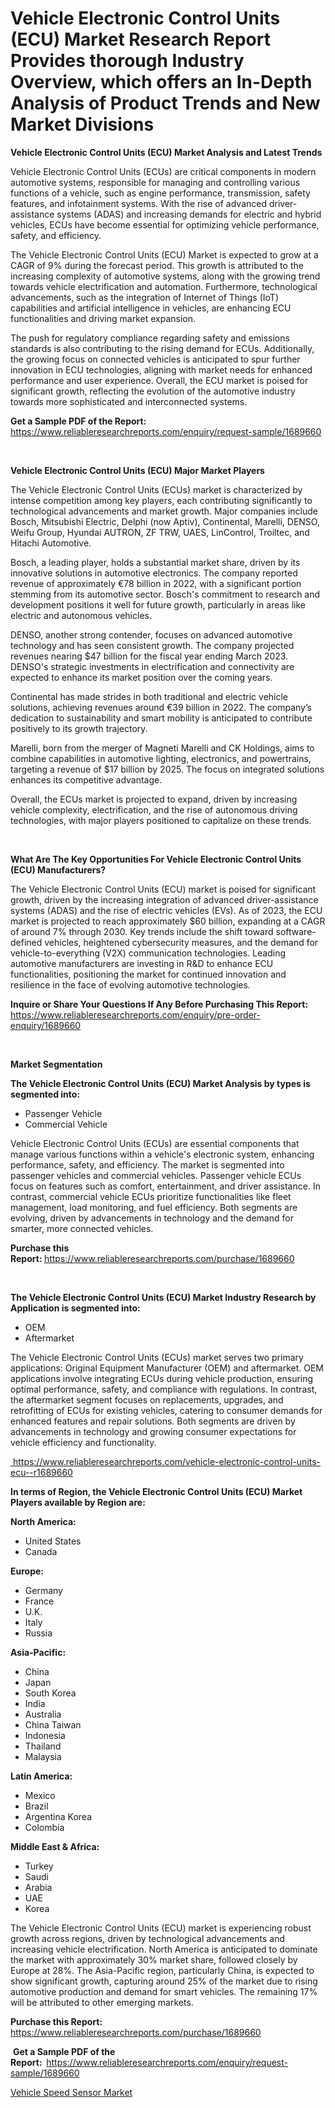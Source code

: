 <p><h1>Vehicle Electronic Control Units (ECU) Market Research Report Provides thorough Industry Overview, which offers an In-Depth Analysis of Product Trends and New Market Divisions</h1></p><p><strong>Vehicle Electronic Control Units (ECU) Market Analysis and Latest Trends</strong></p>
<p><p>Vehicle Electronic Control Units (ECUs) are critical components in modern automotive systems, responsible for managing and controlling various functions of a vehicle, such as engine performance, transmission, safety features, and infotainment systems. With the rise of advanced driver-assistance systems (ADAS) and increasing demands for electric and hybrid vehicles, ECUs have become essential for optimizing vehicle performance, safety, and efficiency.</p><p>The Vehicle Electronic Control Units (ECU) Market is expected to grow at a CAGR of 9% during the forecast period. This growth is attributed to the increasing complexity of automotive systems, along with the growing trend towards vehicle electrification and automation. Furthermore, technological advancements, such as the integration of Internet of Things (IoT) capabilities and artificial intelligence in vehicles, are enhancing ECU functionalities and driving market expansion. </p><p>The push for regulatory compliance regarding safety and emissions standards is also contributing to the rising demand for ECUs. Additionally, the growing focus on connected vehicles is anticipated to spur further innovation in ECU technologies, aligning with market needs for enhanced performance and user experience. Overall, the ECU market is poised for significant growth, reflecting the evolution of the automotive industry towards more sophisticated and interconnected systems.</p></p>
<p><strong>Get a Sample PDF of the Report:&nbsp;</strong> <a href="https://www.reliableresearchreports.com/enquiry/request-sample/1689660?utm_campaign=48&utm_medium=2&utm_source=Github&utm_content=ia&utm_term=07012025&utm_id=vehicle-electronic-control-units-ecu">https://www.reliableresearchreports.com/enquiry/request-sample/1689660</a></p>
<p>&nbsp;</p>
<p><strong>Vehicle Electronic Control Units (ECU) Major Market Players</strong></p>
<p><p>The Vehicle Electronic Control Units (ECUs) market is characterized by intense competition among key players, each contributing significantly to technological advancements and market growth. Major companies include Bosch, Mitsubishi Electric, Delphi (now Aptiv), Continental, Marelli, DENSO, Weifu Group, Hyundai AUTRON, ZF TRW, UAES, LinControl, Troiltec, and Hitachi Automotive.</p><p>Bosch, a leading player, holds a substantial market share, driven by its innovative solutions in automotive electronics. The company reported revenue of approximately €78 billion in 2022, with a significant portion stemming from its automotive sector. Bosch's commitment to research and development positions it well for future growth, particularly in areas like electric and autonomous vehicles.</p><p>DENSO, another strong contender, focuses on advanced automotive technology and has seen consistent growth. The company projected revenues nearing $47 billion for the fiscal year ending March 2023. DENSO's strategic investments in electrification and connectivity are expected to enhance its market position over the coming years.</p><p>Continental has made strides in both traditional and electric vehicle solutions, achieving revenues around €39 billion in 2022. The company’s dedication to sustainability and smart mobility is anticipated to contribute positively to its growth trajectory.</p><p>Marelli, born from the merger of Magneti Marelli and CK Holdings, aims to combine capabilities in automotive lighting, electronics, and powertrains, targeting a revenue of $17 billion by 2025. The focus on integrated solutions enhances its competitive advantage.</p><p>Overall, the ECUs market is projected to expand, driven by increasing vehicle complexity, electrification, and the rise of autonomous driving technologies, with major players positioned to capitalize on these trends.</p></p>
<p>&nbsp;</p>
<p><strong>What Are The Key Opportunities For Vehicle Electronic Control Units (ECU) Manufacturers?</strong></p>
<p><p>The Vehicle Electronic Control Units (ECU) market is poised for significant growth, driven by the increasing integration of advanced driver-assistance systems (ADAS) and the rise of electric vehicles (EVs). As of 2023, the ECU market is projected to reach approximately $60 billion, expanding at a CAGR of around 7% through 2030. Key trends include the shift toward software-defined vehicles, heightened cybersecurity measures, and the demand for vehicle-to-everything (V2X) communication technologies. Leading automotive manufacturers are investing in R&D to enhance ECU functionalities, positioning the market for continued innovation and resilience in the face of evolving automotive technologies.</p></p>
<p><strong>Inquire or Share Your Questions If Any Before Purchasing This Report:</strong> <a href="https://www.reliableresearchreports.com/enquiry/pre-order-enquiry/1689660?utm_campaign=48&utm_medium=2&utm_source=Github&utm_content=ia&utm_term=07012025&utm_id=vehicle-electronic-control-units-ecu">https://www.reliableresearchreports.com/enquiry/pre-order-enquiry/1689660</a></p>
<p>&nbsp;</p>
<p><strong>Market Segmentation</strong></p>
<p><strong>The Vehicle Electronic Control Units (ECU) Market Analysis by types is segmented into:</strong></p>
<p><ul><li>Passenger Vehicle</li><li>Commercial Vehicle</li></ul></p>
<p><p>Vehicle Electronic Control Units (ECUs) are essential components that manage various functions within a vehicle's electronic system, enhancing performance, safety, and efficiency. The market is segmented into passenger vehicles and commercial vehicles. Passenger vehicle ECUs focus on features such as comfort, entertainment, and driver assistance. In contrast, commercial vehicle ECUs prioritize functionalities like fleet management, load monitoring, and fuel efficiency. Both segments are evolving, driven by advancements in technology and the demand for smarter, more connected vehicles.</p></p>
<p><strong>Purchase this Report:&nbsp;</strong><a href="https://www.reliableresearchreports.com/purchase/1689660?utm_campaign=48&utm_medium=2&utm_source=Github&utm_content=ia&utm_term=07012025&utm_id=vehicle-electronic-control-units-ecu">https://www.reliableresearchreports.com/purchase/1689660</a></p>
<p>&nbsp;</p>
<p><strong>The Vehicle Electronic Control Units (ECU) Market Industry Research by Application is segmented into:</strong></p>
<p><ul><li>OEM</li><li>Aftermarket</li></ul></p>
<p><p>The Vehicle Electronic Control Units (ECUs) market serves two primary applications: Original Equipment Manufacturer (OEM) and aftermarket. OEM applications involve integrating ECUs during vehicle production, ensuring optimal performance, safety, and compliance with regulations. In contrast, the aftermarket segment focuses on replacements, upgrades, and retrofitting of ECUs for existing vehicles, catering to consumer demands for enhanced features and repair solutions. Both segments are driven by advancements in technology and growing consumer expectations for vehicle efficiency and functionality.</p></p>
<p><a href="https://www.reliableresearchreports.com/vehicle-electronic-control-units-ecu--r1689660?utm_campaign=48&utm_medium=2&utm_source=Github&utm_content=ia&utm_term=07012025&utm_id=vehicle-electronic-control-units-ecu">&nbsp;https://www.reliableresearchreports.com/vehicle-electronic-control-units-ecu--r1689660</a></p>
<p><strong>In terms of Region, the Vehicle Electronic Control Units (ECU) Market Players available by Region are:</strong></p>
<p>
    <p> <strong> North America: </strong>
        <ul>
            <li>United States</li>
            <li>Canada</li>
        </ul>
        </p> 
    <p> <strong> Europe: </strong>
        <ul>
            <li>Germany</li>
            <li>France</li>
            <li>U.K.</li>
            <li>Italy</li>
            <li>Russia</li>
        </ul>
        </p> 
    <p> <strong> Asia-Pacific: </strong>
        <ul>
            <li>China</li>
            <li>Japan</li>
            <li>South Korea</li>
            <li>India</li>
            <li>Australia</li>
            <li>China Taiwan</li>
            <li>Indonesia</li>
            <li>Thailand</li>
            <li>Malaysia</li>
        </ul>
        </p> 
    <p> <strong> Latin America: </strong>
        <ul>
            <li>Mexico</li>
            <li>Brazil</li>
            <li>Argentina Korea</li>
            <li>Colombia</li>
        </ul>
        </p> 
    <p> <strong> Middle East & Africa: </strong>
        <ul>
            <li>Turkey</li>
            <li>Saudi</li>
            <li>Arabia</li>
            <li>UAE</li>
            <li>Korea</li>
        </ul>
    </p>
    </p>
<p><p>The Vehicle Electronic Control Units (ECU) market is experiencing robust growth across regions, driven by technological advancements and increasing vehicle electrification. North America is anticipated to dominate the market with approximately 30% market share, followed closely by Europe at 28%. The Asia-Pacific region, particularly China, is expected to show significant growth, capturing around 25% of the market due to rising automotive production and demand for smart vehicles. The remaining 17% will be attributed to other emerging markets.</p></p>
<p><strong>Purchase this Report: </strong><a href="https://www.reliableresearchreports.com/purchase/1689660?utm_campaign=48&utm_medium=2&utm_source=Github&utm_content=ia&utm_term=07012025&utm_id=vehicle-electronic-control-units-ecu">https://www.reliableresearchreports.com/purchase/1689660</a></p>
<p>&nbsp;<strong>Get a Sample PDF of the Report:&nbsp;&nbsp;</strong><a href="https://www.reliableresearchreports.com/enquiry/request-sample/1689660?utm_campaign=48&utm_medium=2&utm_source=Github&utm_content=ia&utm_term=07012025&utm_id=vehicle-electronic-control-units-ecu">https://www.reliableresearchreports.com/enquiry/request-sample/1689660</a></p>
<p><strong></strong></p>
<p><p><a href="https://github.com/mathastilley812967/Market-Research-Report-List-1/blob/main/vehicle-speed-sensor-market.md?utm_campaign=48&utm_medium=2&utm_source=Github&utm_content=ia&utm_term=07012025&utm_id=vehicle-electronic-control-units-ecu">Vehicle Speed Sensor Market</a></p></p>